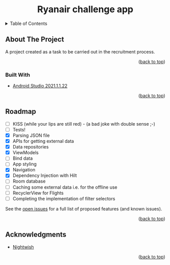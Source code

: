 <h1 align="center">Ryanair challenge app</h1>

<!-- TABLE OF CONTENTS -->
<details>
  <summary>Table of Contents</summary>
  <ol>
    <li>
      <a href="#about-the-project">About The Project</a>
      <ul>
        <li><a href="#built-with">Built With</a></li>
      </ul>
    </li>
    <li><a href="#roadmap">Roadmap</a></li>
    <li><a href="#acknowledgments">Acknowledgments</a></li>
  </ol>
</details>

<!-- ABOUT THE PROJECT -->
## About The Project
A project created as a task to be carried out in the recruitment process.
<p align="right">(<a href="#top">back to top</a>)</p>

### Built With

* [Android Studio 2021.1.1.22](https://developer.android.com/studio)

<p align="right">(<a href="#top">back to top</a>)</p>

<!-- ROADMAP -->
## Roadmap

- [ ] KISS (while your lips are still red) - (a bad joke with double sense ;-)
- [ ] Tests!
- [x] Parsing JSON file
- [x] APIs for getting external data
- [x] Data repositories
- [x] ViewModels
- [ ] Bind data
- [ ] App styling
- [x] Navigation
- [x] Dependency Injection with Hilt
- [ ] Room database
- [ ] Caching some external data i.e. for the offline use
- [ ] RecyclerView for Flights
- [ ] Completing the implementation of filter selectors

See the [open issues](https://github.com/github_username/repo_name/issues) for a full list of proposed features (and known issues).

<p align="right">(<a href="#top">back to top</a>)</p>

<!-- ACKNOWLEDGMENTS -->
## Acknowledgments

* [Nightwish](https://www.youtube.com/watch?v=5V7PKv493Ic)

<p align="right">(<a href="#top">back to top</a>)</p>